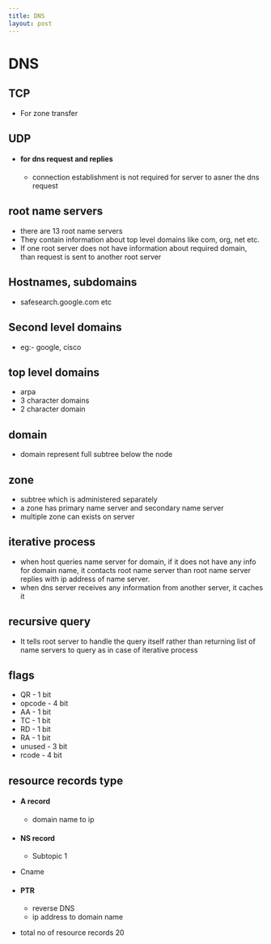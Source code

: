 ```yaml
---
title: DNS
layout: post
---
```

      
 # DNS  
 ## TCP   
 * For zone transfer   
 ## UDP   
 *  #### for dns request and replies   
  
 	* connection establishment is not required for server to asner the dns request   
 ## root name servers   
 * there are 13 root name servers   
 * They contain information about top level domains like com, org, net etc.   
 * If one root server does not have information about required domain, than request is sent to another root server   
 ## Hostnames, subdomains   
 * safesearch.google.com etc   
 ## Second level domains   
 * eg:- google, cisco   
 ## top level domains   
 * arpa   
 * 3 character domains   
 * 2 character domain   
 ## domain   
 * domain represent full subtree below the node   
 ## zone   
 * subtree which is administered separately   
 * a zone has primary name server and secondary name server   
 * multiple zone can exists on server   
 ## iterative process   
 * when host queries name server for domain, if it does not have any info for domain name, it contacts root name server than root name server replies with ip address of name server.   
 * when dns server receives any information from another server, it caches it   
 ## recursive query   
 * It tells root server to handle the query itself rather than returning list of name servers to query as in case of iterative process   
 ## flags   
 * QR - 1 bit   
 * opcode - 4 bit   
 * AA - 1 bit   
 * TC - 1 bit   
 * RD - 1 bit   
 * RA - 1 bit   
 * unused - 3 bit   
 * rcode - 4 bit   
 ## resource records type   
 *  #### A record   
  
 	* domain name to ip   
 *  #### NS record   
  
 	* Subtopic 1   
 * Cname   
 *  #### PTR   
  
 	* reverse DNS   
 	* ip address to domain name   
 * total no of resource records 20   
